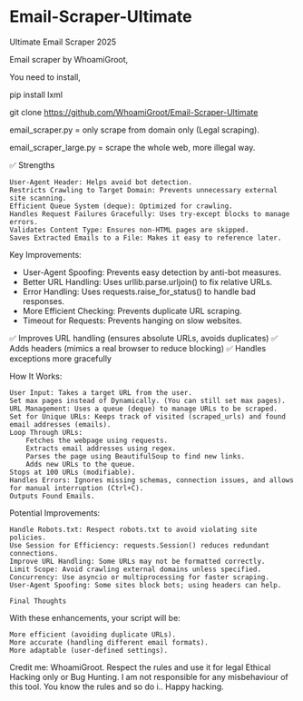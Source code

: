# Email-Scraper-Ultimate
Ultimate Email Scraper 2025

Email scraper by WhoamiGroot,

You need to install,

pip install lxml

git clone https://github.com/WhoamiGroot/Email-Scraper-Ultimate

email_scraper.py = only scrape from domain only (Legal scraping).

email_scraper_large.py = scrape the whole web, more illegal way.

✅ Strengths

    User-Agent Header: Helps avoid bot detection.
    Restricts Crawling to Target Domain: Prevents unnecessary external site scanning.
    Efficient Queue System (deque): Optimized for crawling.
    Handles Request Failures Gracefully: Uses try-except blocks to manage errors.
    Validates Content Type: Ensures non-HTML pages are skipped.
    Saves Extracted Emails to a File: Makes it easy to reference later.

Key Improvements:

 -   User-Agent Spoofing: Prevents easy detection by anti-bot measures.
 -   Better URL Handling: Uses urllib.parse.urljoin() to fix relative URLs.
 -   Error Handling: Uses requests.raise_for_status() to handle bad responses.
 -   More Efficient Checking: Prevents duplicate URL scraping.
 -   Timeout for Requests: Prevents hanging on slow websites.

✅ Improves URL handling (ensures absolute URLs, avoids duplicates)
✅ Adds headers (mimics a real browser to reduce blocking)
✅ Handles exceptions more gracefully


How It Works:

    User Input: Takes a target URL from the user.
    Set max pages instead of Dynamically. (You can still set max pages).
    URL Management: Uses a queue (deque) to manage URLs to be scraped.
    Set for Unique URLs: Keeps track of visited (scraped_urls) and found email addresses (emails).
    Loop Through URLs:
        Fetches the webpage using requests.
        Extracts email addresses using regex.
        Parses the page using BeautifulSoup to find new links.
        Adds new URLs to the queue.
    Stops at 100 URLs (modifiable).
    Handles Errors: Ignores missing schemas, connection issues, and allows for manual interruption (Ctrl+C).
    Outputs Found Emails.

Potential Improvements:

    Handle Robots.txt: Respect robots.txt to avoid violating site policies.
    Use Session for Efficiency: requests.Session() reduces redundant connections.
    Improve URL Handling: Some URLs may not be formatted correctly.
    Limit Scope: Avoid crawling external domains unless specified.
    Concurrency: Use asyncio or multiprocessing for faster scraping.
    User-Agent Spoofing: Some sites block bots; using headers can help.
    
    Final Thoughts

With these enhancements, your script will be:

    More efficient (avoiding duplicate URLs).
    More accurate (handling different email formats).
    More adaptable (user-defined settings).
    
    
Credit me: WhoamiGroot.
Respect the rules and use it for legal Ethical Hacking only or Bug Hunting.
I am not responsible for any misbehaviour of this tool.
You know the rules and so do i..
Happy hacking.
